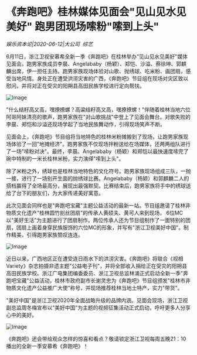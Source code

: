 # 《奔跑吧》桂林媒体见面会"见山见水见美好" 跑男团现场嗦粉"嗦到上头"

*娱乐资本论|2020-06-12|大公司 
                                                综艺*

6月11日，浙江卫视安慕希全新一季《奔跑吧》在桂林举办"见山见水见美好"媒体见面会。跑男家族成员李晨、Angelababy（杨颖）、郑恺、沙溢、蔡徐坤、郭麒麟出席，伊一担任主持。跑男家族现场体验对山歌、抛绣球、吃米粉、画团扇，感受当地风情。身处正在遭受洪涝灾害的广西，《奔跑吧》节目组在现场对灾区致以慰问，并将对正在受灾的阳朔县高田民族学校进行定向帮扶。

![Image](https://p3.pstatp.com/large/pgc-image/ae0212f75ab04254b1bcd18f8d22eb0e)

"什么结籽高又高，嘿撩撩螺？高粱结籽高又高，嘿撩撩螺！"伴随着桂林当地六位阿哥阿妹清亮的歌声，跑男家族在"对山歌挑战"中登上了见面会舞台。对歌失败的李晨、郑恺和沙溢还现场学起了当地民族舞动作，引得现场笑声不断。

见面会上，《奔跑吧》节目组将当地特色的桂林米粉摊搬到了现场，让跑男家族现场体验了一回"地摊经济"。跑男家族不仅现场拌粉送给在场媒体，还两两组队进行了一场"嗦粉对决"。最终，李晨、Angelababy（杨颖）和郑恺以最快速度嗦完了碗中特制的一米长桂林米粉，实力演绎"嗦到上头"。

除了米粉之外，绣球也是桂林当地特色的文化符号。跑男家族现场组成三队，一抛一接，进行了一场别开生面的抛绣球比赛。Angelababy（杨颖）和郭麒麟二人的搭档赢得了全场最高分，展现出最强默契。比赛结束后，跑男家族将手中的绣球送给了台下的朋友们，为大家传递美好寓意。

此次见面会同样也是"奔跑吧宝藏"主题公益活动的最新一站。节目组邀请了桂林非物质文化遗产"桂林圆竹剖丝团扇"的传承人黄硕夫、黄可人来到现场， 6位MC以"美好生活"为主题进行了团扇制作。两位传承人还为节目组制作了一面特别的团扇，团扇上画着身穿民族服饰的六位MC的形象，并写有"浙江卫视美好中国"。制作精美，引得跑男家族赞叹连连。

![Image](https://p3.pstatp.com/large/pgc-image/130fb3e1f32347af9761de62f2ae9a7a)

近日以来，广西地区正在遭受连日雨水下的洪涝灾害。《奔跑吧》将联合《视相Variety》杂志拍摄非遗主题"公益电子刊"，并将全部收入捐给正在受灾的阳朔县高田民族学校。浙江广电集团编委委员、浙江卫视总监林涌正式启动全新一季"奔跑吧宝藏"公益活动，桂林市政府副市长谢灵忠为《奔跑吧》节目组颁发"桂林市非物质文化遗产公益推广大使"称号，并现场推荐桂林当地土特产，实力"带货"。

"美好中国"是浙江卫视2020年全面战略升级的品牌内涵。见面会现场，浙江卫视副总监周冬梅宣布以"美好中国"为主题的视频征集活动正式启动，呼吁更多人分享心中的美好。

![Image](https://p3.pstatp.com/large/pgc-image/5153a61407dc4f08ae9ddbc7de8df144)

《奔跑吧》还会带给观众怎样的惊喜和看点？敬请锁定浙江卫视每周五晚21：10播出的全新一季安慕希《奔跑吧》！

